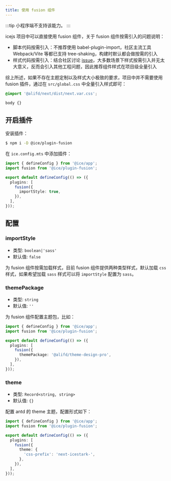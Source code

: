 ```yaml
---
title: 使用 fusion 组件
---
```


:::tip
小程序端不支持该能力。
:::

icejs 项目中可以直接使用 fusion 组件，关于 fusion 组件按需引入的问题说明：
- 脚本代码按需引入：不推荐使用 babel-plugin-import，社区主流工具 Webpack/Vite 等都已支持 tree-shaking，构建时默认都会做按需的引入
- 样式代码按需引入：结合社区讨论 [issue](https://github.com/ant-design/ant-design/issues/16600#issuecomment-492572520)，大多数场景下样式按需引入并无太大意义，反而会引入其他工程问题，因此推荐组件样式在项目级全量引入

综上所述，如果不存在主题定制以及样式大小极致的要求，项目中并不需要使用 fusion 插件，通过在 `src/global.css` 中全量引入样式即可：

```css title="src/global.css"
@import '@alifd/next/dist/next.var.css';

body {}
```

## 开启插件

安装插件：

```bash
$ npm i -D @ice/plugin-fusion
```

在 `ice.config.mts` 中添加插件：

```ts title="ice.config.mts"
import { defineConfig } from '@ice/app';
import fusion from '@ice/plugin-fusion';

export default defineConfig(() => ({
  plugins: [
    fusion({
      importStyle: true,
    }),
  ],
}));
```

## 配置

### importStyle

- 类型: `boolean|'sass'`
- 默认值: `false`

为 fusion 组件按需加载样式，目前 fusion 组件提供两种类型样式，默认加载 `css` 样式，如果希望加载 `sass` 样式可以将 `importStyle` 配置为 `sass`。

### themePackage

- 类型: `string`
- 默认值: `''`

为 fusion 组件配置主题包，比如：

```ts title="ice.config.mts"
import { defineConfig } from '@ice/app';
import fusion from '@ice/plugin-fusion';

export default defineConfig(() => ({
  plugins: [
    fusion({
      themePackage: '@alifd/theme-design-pro',
    }),
  ],
}));
```

### theme

- 类型: `Record<string, string>`
- 默认值: `{}`

配置 antd 的 theme 主题，配置形式如下：

```ts title="ice.config.mts"
import { defineConfig } from '@ice/app';
import fusion from '@ice/plugin-fusion';

export default defineConfig(() => ({
  plugins: [
    fusion({
      theme: {
        'css-prefix': 'next-icestark-',
      },
    }),
  ],
}));
```
